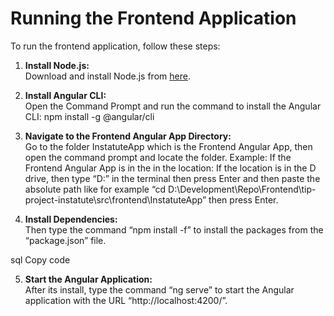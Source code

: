 # Running the Frontend Application

To run the frontend application, follow these steps:

1. **Install Node.js:**  
   Download and install Node.js from [here](https://nodejs.org/en/download).

2. **Install Angular CLI:**  
   Open the Command Prompt and run the command to install the Angular CLI: 
npm install -g @angular/cli


3. **Navigate to the Frontend Angular App Directory:**  
   Go to the folder InstatuteApp which is the Frontend Angular App, then open the command prompt and locate the folder.
Example: If the Frontend Angular App is in the in the location: 
If the location is in the D drive, then type “D:” in the terminal then press Enter and then paste the absolute path like for example “cd D:\Development\Repo\Frontend\tip-project-instatute\src\frontend\InstatuteApp” then press Enter. 


5. **Install Dependencies:**  
 Then type the command “npm install -f” to install the packages from the “package.json” file.

sql
Copy code

5. **Start the Angular Application:**  
After its install, type the command “ng serve” to start the Angular application with the URL “http://localhost:4200/”.
